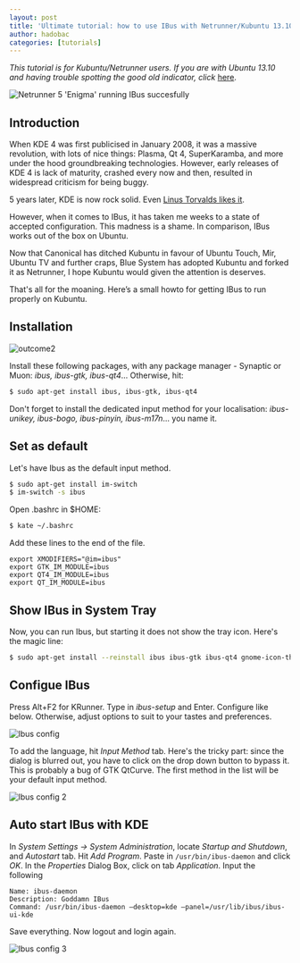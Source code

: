 ```yaml
---
layout: post
title: 'Ultimate tutorial: how to use IBus with Netrunner/Kubuntu 13.10'
author: hadobac
categories: [tutorials]
---
```


*This tutorial is for Kubuntu/Netrunner users. If you are with Ubuntu 13.10 and having trouble
spotting the good old indicator, click*
[here](http://www.localizingjapan.com/blog/2013/10/20/japanese-input-on-ubuntu-linux-13-10-saucy-salamander/).

![](http://rmitc.org/wp-content/uploads/2013/10/outcome1-1024x575.png "Netrunner 5
'Enigma' running IBus succesfully")

## Introduction

When KDE 4 was first publicised in January 2008, it was a massive revolution, with lots of nice
things: Plasma, Qt 4, SuperKaramba, and more under the hood groundbreaking technologies. However,
early releases of KDE 4 is lack of maturity, crashed every now and then, resulted in widespread
criticism for being buggy.

5 years later, KDE is now rock solid. Even [Linus Torvalds likes
it](https://plus.google.com/u/0/+LinusTorvalds/posts/DbmEE8kXLDA).

However, when it comes to IBus, it has taken me weeks to a state of accepted configuration. This
madness is a shame. In comparison, IBus works out of the box on Ubuntu.

Now that Canonical has ditched Kubuntu in favour of Ubuntu Touch, Mir, Ubuntu TV and further craps,
Blue System has adopted Kubuntu and forked it as Netrunner, I hope Kubuntu would given the
attention is deserves.

That's all for the moaning. Here’s a small howto for getting IBus to run properly on Kubuntu.

## Installation

![outcome2](http://rmitc.org/wp-content/uploads/2013/10/outcome2.png)

Install these following packages, with any package manager - Synaptic or Muon: *ibus, ibus-gtk,
ibus-qt4*... Otherwise, hit:

```bash
$ sudo apt-get install ibus, ibus-gtk, ibus-qt4
```

Don't forget to install the dedicated input method for your localisation: *ibus-unikey,
ibus-bogo, ibus-pinyin, ibus-m17n*... you name it.

## Set as default

Let's have Ibus as the default input method.

```bash
$ sudo apt-get install im-switch
$ im-switch -s ibus
```

Open .bashrc in $HOME:

```bash
$ kate ~/.bashrc
```

Add these lines to the end of the file.

```
export XMODIFIERS="@im=ibus"
export GTK_IM_MODULE=ibus
export QT4_IM_MODULE=ibus
export QT_IM_MODULE=ibus
```

## Show IBus in System Tray

Now, you can run Ibus, but starting it does not show the tray icon.  Here's the magic line:

```bash
$ sudo apt-get install --reinstall ibus ibus-gtk ibus-qt4 gnome-icon-theme gnome-icon-theme-full
```

## Configue IBus

Press Alt+F2 for KRunner. Type in *ibus-setup* and Enter. Configure like below. Otherwise, adjust
options to suit to your tastes and preferences.

![Ibus config](http://rmitc.org/wp-content/uploads/2013/10/Ibus-config.png)

To add the language, hit *Input Method* tab. Here's the tricky part: since the dialog is blurred
out, you have to click on the drop down button to bypass it. This is probably a bug of GTK QtCurve.
The first method in the list will be your default input method.

![Ibus config 2](http://rmitc.org/wp-content/uploads/2013/10/Ibus-config-2.png)

## Auto start IBus with KDE

In *System Settings -> System Administration*, locate *Startup and Shutdown*, and *Autostart* tab.
Hit *Add Program*. Paste in `/usr/bin/ibus-daemon` and click *OK*. In the *Properties* Dialog
Box, click on tab *Application*. Input the following

```
Name: ibus-daemon
Description: Goddamn IBus
Command: /usr/bin/ibus-daemon –desktop=kde –panel=/usr/lib/ibus/ibus-ui-kde
```

Save everything. Now logout and login again.

![Ibus config
3](http://rmitc.org/wp-content/uploads/2013/10/Ibus-config-3-1024x705.png)
